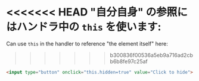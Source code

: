 <<<<<<< HEAD
"自分自身" の参照にはハンドラ中の `this` を使います:
=======
Can use `this` in the handler to reference "the element itself" here:
>>>>>>> b300836f00536a5eb9a716ad2cbb6b8fe97c25af

```html run height=50
<input type="button" onclick="this.hidden=true" value="Click to hide">
```
